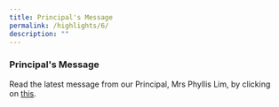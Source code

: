 ```yaml
---
title: Principal's Message
permalink: /highlights/6/
description: ""
---
```

### **Principal's Message**
Read the latest message from our Principal, Mrs Phyllis Lim, by clicking on [this](https://staging.d3g8vdji1y6l0g.amplifyapp.com/about-us/principals-message/).